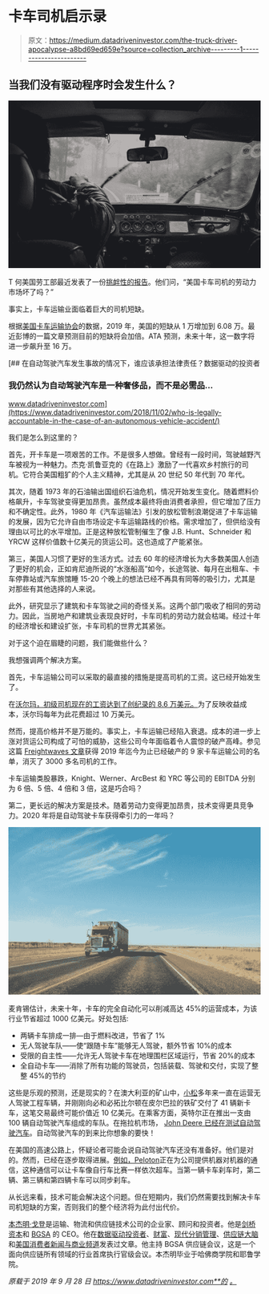 # 卡车司机启示录

> 原文：<https://medium.datadriveninvestor.com/the-truck-driver-apocalypse-a8bd69ed659e?source=collection_archive---------1----------------------->

## 当我们没有驱动程序时会发生什么？

![](img/45a73b82d80737f17727e63bd466f446.png)

T 何美国劳工部最近发表了一份[挑衅性的报告](https://www.bls.gov/opub/mlr/2019/article/is-the-us-labor-market-for-truck-drivers-broken.htm)。他们问，“美国卡车司机的劳动力市场坏了吗？”

事实上，卡车运输业面临着巨大的司机短缺。

根据[美国卡车运输协会](https://www.trucking.org/)的数据，2019 年，美国的短缺从 1 万增加到 6.08 万。最近彭博的一篇文章预测目前的短缺将会加倍。ATA 预测，未来十年，这一数字将进一步飙升至 16 万。

[](https://www.datadriveninvestor.com/2018/11/02/who-is-legally-accountable-in-the-case-of-an-autonomous-vehicle-accident/) [## 在自动驾驶汽车发生事故的情况下，谁应该承担法律责任？数据驱动的投资者

### 我仍然认为自动驾驶汽车是一种奢侈品，而不是必需品…

www.datadriveninvestor.com](https://www.datadriveninvestor.com/2018/11/02/who-is-legally-accountable-in-the-case-of-an-autonomous-vehicle-accident/) 

我们是怎么到这里的？

首先，开卡车是一项艰苦的工作。不是很多人想做。曾经有一段时间，驾驶越野汽车被视为一种魅力。杰克·凯鲁亚克的《在路上》激励了一代喜欢乡村旅行的司机。它符合美国粗犷的个人主义精神，尤其是从 20 世纪 50 年代到 70 年代。

其次，随着 1973 年的石油输出国组织石油危机，情况开始发生变化。随着燃料价格飙升，卡车驾驶变得更加昂贵。虽然成本最终将由消费者承担，但它增加了压力和不确定性。此外，1980 年《汽车运输法》引发的放松管制浪潮促进了卡车运输的发展，因为它允许自由市场设定卡车运输路线的价格。需求增加了，但供给没有理由以可比的水平增加。正是这种放松管制催生了像 J.B. Hunt、Schneider 和 YRCW 这样价值数十亿美元的货运公司。这也造成了产能紧张。

第三，美国人习惯了更好的生活方式。过去 60 年的经济增长为大多数美国人创造了更好的机会，正如肯尼迪所说的“水涨船高”如今，长途驾驶、每月在出租车、卡车停靠站或汽车旅馆睡 15-20 个晚上的想法已经不再具有同等的吸引力，尤其是对那些有其他选择的人来说。

此外，研究显示了建筑和卡车驾驶之间的奇怪关系。这两个部门吸收了相同的劳动力。因此，当房地产和建筑业表现良好时，卡车司机的劳动力就会枯竭。经过十年的经济增长和建设扩张，卡车司机的世界尤其紧张。

对于这个迫在眉睫的问题，我们能做些什么？

我想强调两个解决方案。

首先，卡车运输公司可以采取的最直接的措施是提高司机的工资。这已经开始发生了。

在[沃尔玛，初级司机现在的工资达到了创纪录的 8.6 万美元。](https://www.cnbc.com/2019/01/28/walmart-is-hiring-hundreds-of-truck-drivers-and-paying-them-close-to-90000-a-year.html)为了反映收益成本，沃尔玛每年为此花费超过 10 万美元。

然而，提高价格并不是万能的。事实上，卡车运输已经陷入衰退。成本的进一步上涨对货运公司构成了可怕的威胁，这些公司今年面临着令人震惊的破产高峰。参见这篇 [Freightwaves 文章](https://www.freightwaves.com/news/another-trucking-company-announces-its-closure-today)获得 2019 年迄今为止已经破产的 9 家卡车运输公司的名单，消灭了 3000 多名司机的工作。

卡车运输类股暴跌，Knight、Werner、ArcBest 和 YRC 等公司的 EBITDA 分别为 6 倍、5 倍、4 倍和 3 倍，这是巧合吗？

第二，更长远的解决方案是技术。随着劳动力变得更加昂贵，技术变得更具竞争力。2020 年将是自动驾驶卡车获得牵引力的一年吗？

![](img/3e3321497ed94004f2bd99898f8909f7.png)

麦肯锡估计，未来十年，卡车的完全自动化可以削减高达 45%的运营成本，为该行业节省超过 1000 亿美元。好处包括:

*   两辆卡车排成一排—由于燃料改进，节省了 1%
*   无人驾驶车队——使“跟随卡车”能够无人驾驶，额外节省 10%的成本
*   受限的自主性——允许无人驾驶卡车在地理围栏区域运行，节省 20%的成本
*   全自动卡车——消除了所有功能的驾驶员，包括装载、驾驶和交付，实现了整整 45%的节约

这些是乐观的预测，还是现实的？在澳大利亚的矿山中，[小松](https://www.kitco.com/news/2019-09-05/Komatsu-delivers-41-autonomous-ready-trucks-to-the-Pilbara.html)多年来一直在运营无人驾驶工程车辆，并刚刚向必和必拓比尔顿在皮尔巴拉的铁矿交付了 41 辆新卡车，这笔交易最终可能价值近 10 亿美元。在乘客方面，英特尔正在推出一支由 100 辆自动驾驶汽车组成的车队。在拖拉机市场， [John Deere 已经在测试自动驾驶汽车](https://www.futurefarming.com/Machinery/Articles/2019/9/The-future-belongs-to-small-self-driving-tractors-474180E/)。自动驾驶汽车的到来比你想象的要快！

在美国的高速公路上，怀疑论者可能会说自动驾驶汽车还没有准备好。他们是对的。然而，已经在逐步取得进展。[例如，Peloton](https://peloton-tech.com/)正在为公司提供机器对机器的通信，这种通信可以让卡车像自行车比赛一样依次超车。当第一辆卡车刹车时，第二辆、第三辆和第四辆卡车可以同步刹车。

从长远来看，技术可能会解决这个问题。但在短期内，我们仍然需要找到解决卡车司机短缺的方案，否则我们的整个经济将为此付出代价。

[本杰明·戈登](https://medium.com/authority-magazine/5-things-i-wish-someone-told-me-before-i-became-the-ceo-of-cambridge-capital-9d97d1b93cfa)是运输、物流和供应链技术公司的企业家、顾问和投资者。他是[剑桥资本](http://www.CambridgeCapital.com)和 [BGSA](http://www.bgstrategicadvisors.com) 的 CEO。他在[数据驱动投资者](https://www.datadriveninvestor.com/author/benjamin-gordon/)、[财富](https://fortune.com/author/benjamin-gordon/)、[现代分销管理](https://www.mdm.com/authors/180-benjamin-gordon)、[供应链大脑](https://www.supplychainbrain.com/search?q=benjamin+gordon)和[美国消费者新闻与商业频道](https://www.cnbc.com/video/2014/12/10/transportation-a-window-into-the-economy-pro.html)发表过文章。他主持 BGSA 供应链会议，这是一个面向供应链所有领域的行业首席执行官级会议。本杰明毕业于哈佛商学院和耶鲁学院。

*原载于 2019 年 9 月 28 日 https://www.datadriveninvestor.com**的* [*。*](https://www.datadriveninvestor.com/2019/09/28/the-truck-driver-shortage/)